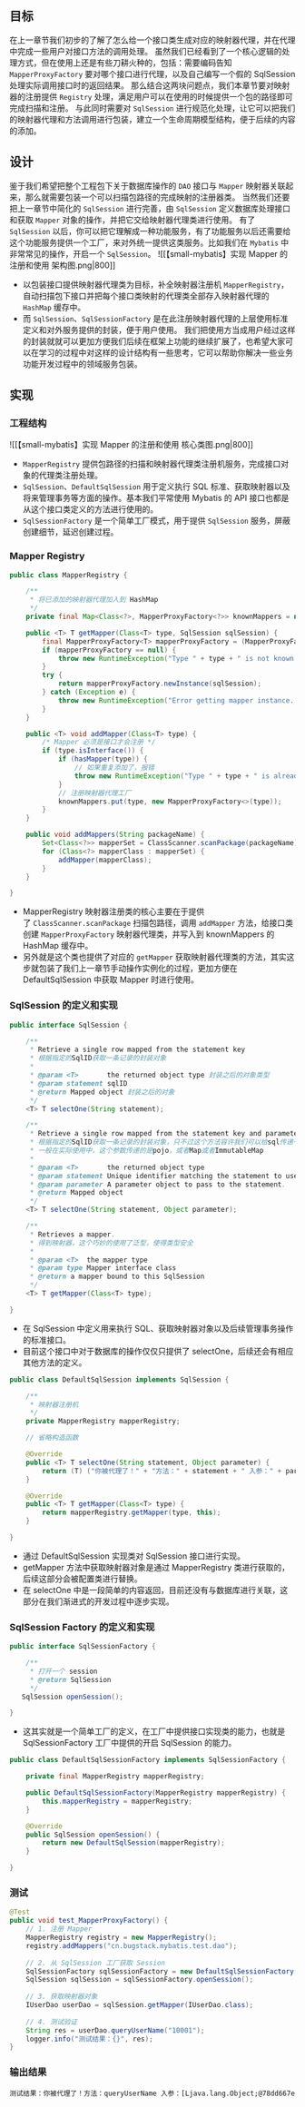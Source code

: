 ## 目标
在上一章节我们初步的了解了怎么给一个接口类生成对应的映射器代理，并在代理中完成一些用户对接口方法的调用处理。
虽然我们已经看到了一个核心逻辑的处理方式，但在使用上还是有些刀耕火种的，包括：需要编码告知 `MapperProxyFactory` 要对哪个接口进行代理，以及自己编写一个假的 SqlSession 处理实际调用接口时的返回结果。
那么结合这两块问题点，我们本章节要对映射器的注册提供 `Registry` 处理，满足用户可以在使用的时候提供一个包的路径即可完成扫描和注册。
与此同时需要对 `SqlSession` 进行规范化处理，让它可以把我们的映射器代理和方法调用进行包装，建立一个生命周期模型结构，便于后续的内容的添加。
## 设计
鉴于我们希望把整个工程包下关于数据库操作的 `DAO` 接口与 `Mapper` 映射器关联起来，那么就需要包装一个可以扫描包路径的完成映射的注册器类。
当然我们还要把上一章节中简化的 `SqlSession` 进行完善，由 `SqlSession` 定义数据库处理接口和获取 `Mapper` 对象的操作，并把它交给映射器代理类进行使用。
有了 `SqlSession` 以后，你可以把它理解成一种功能服务，有了功能服务以后还需要给这个功能服务提供一个工厂，来对外统一提供这类服务。比如我们在 `Mybatis` 中非常常见的操作，开启一个 `SqlSession`。
![[【small-mybatis】实现 Mapper 的注册和使用 架构图.png|800]]
- 以包装接口提供映射器代理类为目标，补全映射器注册机 `MapperRegistry`，自动扫描包下接口并把每个接口类映射的代理类全部存入映射器代理的 `HashMap` 缓存中。
- 而 `SqlSession`、`SqlSessionFactory` 是在此注册映射器代理的上层使用标准定义和对外服务提供的封装，便于用户使用。
  我们把使用方当成用户经过这样的封装就就可以更加方便我们后续在框架上功能的继续扩展了，也希望大家可以在学习的过程中对这样的设计结构有一些思考，它可以帮助你解决一些业务功能开发过程中的领域服务包装。
## 实现
### 工程结构
![[【small-mybatis】实现 Mapper 的注册和使用 核心类图.png|800]]
- `MapperRegistry` 提供包路径的扫描和映射器代理类注册机服务，完成接口对象的代理类注册处理。
- `SqlSession`、`DefaultSqlSession` 用于定义执行 SQL 标准、获取映射器以及将来管理事务等方面的操作。基本我们平常使用 Mybatis 的 API 接口也都是从这个接口类定义的方法进行使用的。
- `SqlSessionFactory` 是一个简单工厂模式，用于提供 `SqlSession` 服务，屏蔽创建细节，延迟创建过程。
### Mapper Registry
```java
public class MapperRegistry {

    /**
     * 将已添加的映射器代理加入到 HashMap
     */
    private final Map<Class<?>, MapperProxyFactory<?>> knownMappers = new HashMap<>();

    public <T> T getMapper(Class<T> type, SqlSession sqlSession) {
        final MapperProxyFactory<T> mapperProxyFactory = (MapperProxyFactory<T>) knownMappers.get(type);
        if (mapperProxyFactory == null) {
            throw new RuntimeException("Type " + type + " is not known to the MapperRegistry.");
        }
        try {
            return mapperProxyFactory.newInstance(sqlSession);
        } catch (Exception e) {
            throw new RuntimeException("Error getting mapper instance. Cause: " + e, e);
        }
    }

    public <T> void addMapper(Class<T> type) {
        /* Mapper 必须是接口才会注册 */
        if (type.isInterface()) {
            if (hasMapper(type)) {
                // 如果重复添加了，报错
                throw new RuntimeException("Type " + type + " is already known to the MapperRegistry.");
            }
            // 注册映射器代理工厂
            knownMappers.put(type, new MapperProxyFactory<>(type));
        }
    }

    public void addMappers(String packageName) {
        Set<Class<?>> mapperSet = ClassScanner.scanPackage(packageName);
        for (Class<?> mapperClass : mapperSet) {
            addMapper(mapperClass);
        }
    }

}
```
- MapperRegistry 映射器注册类的核心主要在于提供了 `ClassScanner.scanPackage` 扫描包路径，调用 `addMapper` 方法，给接口类创建 `MapperProxyFactory` 映射器代理类，并写入到 knownMappers 的 HashMap 缓存中。
- 另外就是这个类也提供了对应的 `getMapper` 获取映射器代理类的方法，其实这步就包装了我们上一章节手动操作实例化的过程，更加方便在 DefaultSqlSession 中获取 Mapper 时进行使用。
### SqlSession 的定义和实现
```java
public interface SqlSession {

    /**
     * Retrieve a single row mapped from the statement key
     * 根据指定的SqlID获取一条记录的封装对象
     *
     * @param <T>       the returned object type 封装之后的对象类型
     * @param statement sqlID
     * @return Mapped object 封装之后的对象
     */
    <T> T selectOne(String statement);

    /**
     * Retrieve a single row mapped from the statement key and parameter.
     * 根据指定的SqlID获取一条记录的封装对象，只不过这个方法容许我们可以给sql传递一些参数
     * 一般在实际使用中，这个参数传递的是pojo，或者Map或者ImmutableMap
     *
     * @param <T>       the returned object type
     * @param statement Unique identifier matching the statement to use.
     * @param parameter A parameter object to pass to the statement.
     * @return Mapped object
     */
    <T> T selectOne(String statement, Object parameter);

    /**
     * Retrieves a mapper.
     * 得到映射器，这个巧妙的使用了泛型，使得类型安全
     *
     * @param <T>  the mapper type
     * @param type Mapper interface class
     * @return a mapper bound to this SqlSession
     */
    <T> T getMapper(Class<T> type);

}
```
- 在 SqlSession 中定义用来执行 SQL、获取映射器对象以及后续管理事务操作的标准接口。
- 目前这个接口中对于数据库的操作仅仅只提供了 selectOne，后续还会有相应其他方法的定义。

```java
public class DefaultSqlSession implements SqlSession {

    /**
     * 映射器注册机
     */
    private MapperRegistry mapperRegistry;

    // 省略构造函数

    @Override
    public <T> T selectOne(String statement, Object parameter) {
        return (T) ("你被代理了！" + "方法：" + statement + " 入参：" + parameter);
    }

    @Override
    public <T> T getMapper(Class<T> type) {
        return mapperRegistry.getMapper(type, this);
    }

}
```
- 通过 DefaultSqlSession 实现类对 SqlSession 接口进行实现。
- getMapper 方法中获取映射器对象是通过 MapperRegistry 类进行获取的，后续这部分会被配置类进行替换。
- 在 selectOne 中是一段简单的内容返回，目前还没有与数据库进行关联，这部分在我们渐进式的开发过程中逐步实现。
### SqlSession Factory 的定义和实现
```java
public interface SqlSessionFactory {

    /**
     * 打开一个 session
     * @return SqlSession
     */
   SqlSession openSession();

}
```
- 这其实就是一个简单工厂的定义，在工厂中提供接口实现类的能力，也就是 SqlSessionFactory 工厂中提供的开启 SqlSession 的能力。

```java
public class DefaultSqlSessionFactory implements SqlSessionFactory {

    private final MapperRegistry mapperRegistry;

    public DefaultSqlSessionFactory(MapperRegistry mapperRegistry) {
        this.mapperRegistry = mapperRegistry;
    }

    @Override
    public SqlSession openSession() {
        return new DefaultSqlSession(mapperRegistry);
    }

}
```
### 测试
```java
@Test  
public void test_MapperProxyFactory() {  
    // 1. 注册 Mapper    
    MapperRegistry registry = new MapperRegistry();  
    registry.addMappers("cn.bugstack.mybatis.test.dao");  
  
    // 2. 从 SqlSession 工厂获取 Session    
    SqlSessionFactory sqlSessionFactory = new DefaultSqlSessionFactory(registry);  
    SqlSession sqlSession = sqlSessionFactory.openSession();  
  
    // 3. 获取映射器对象  
    IUserDao userDao = sqlSession.getMapper(IUserDao.class);  
  
    // 4. 测试验证  
    String res = userDao.queryUserName("10001");  
    logger.info("测试结果：{}", res);  
}
```
### 输出结果
```
测试结果：你被代理了！方法：queryUserName 入参：[Ljava.lang.Object;@78dd667e
```
